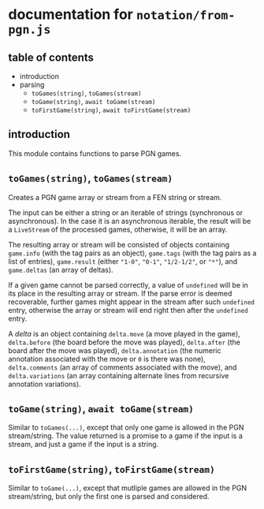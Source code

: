 documentation for `notation/from-pgn.js`
===

table of contents
---

- introduction
- parsing
  - `toGames(string)`, `toGames(stream)`
  - `toGame(string)`, `await toGame(stream)`
  - `toFirstGame(string)`, `await toFirstGame(stream)`

introduction
---

This module contains functions to parse PGN games.

`toGames(string)`, `toGames(stream)`
---

Creates a PGN game array or stream from a FEN string or stream.

The input can be either a string or an iterable of strings (synchronous or asynchronous). In the case it is an asynchronous iterable, the result will be a `LiveStream` of the processed games, otherwise, it will be an array.

The resulting array or stream will be consisted of objects containing `game.info` (with the tag pairs as an object), `game.tags` (with the tag pairs as a list of entries), `game.result` (either `"1-0"`, `"0-1"`, `"1/2-1/2"`, or `"*"`), and `game.deltas` (an array of deltas).

If a given game cannot be parsed correctly, a value of `undefined` will be in its place in the resulting array or stream. If the parse error is deemed recoverable, further games might appear in the stream after such `undefined` entry, otherwise the array or stream will end right then after the `undefined` entry.

A *delta* is an object containing `delta.move` (a move played in the game), `delta.before` (the board before the move was played), `delta.after` (the board after the move was played), `delta.annotation` (the numeric annotation associated with the move or `0` is there was none), `delta.comments` (an array of comments associated with the move), and `delta.variations` (an array containing alternate lines from recursive annotation variations).

`toGame(string)`, `await toGame(stream)`
---

Similar to `toGames(...)`, except that only one game is allowed in the PGN stream/string. The value returned is a promise to a game if the input is a stream, and just a game if the input is a string.

`toFirstGame(string)`, `toFirstGame(stream)`
---

Similar to `toGame(...)`, except that mutliple games are allowed in the PGN stream/string, but only the first one is parsed and considered.
